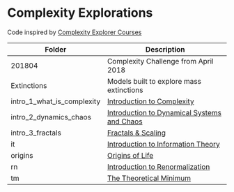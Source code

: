 # Complexity Explorations

Code inspired by [Complexity Explorer Courses](https://www.complexityexplorer.org/courses)

| Folder|Description|
|---------------------------|---------------------------------------------------------------------------|
|201804|Complexity Challenge from April 2018|
|Extinctions|Models built to explore mass extinctions|
|intro_1_what_is_complexity|[Introduction to Complexity](https://www.complexityexplorer.org/courses/97-introduction-to-complexity)|
|intro_2_dynamics_chaos|[Introduction to Dynamical Systems and Chaos](https://www.complexityexplorer.org/courses/98-introduction-to-dynamical-systems-and-chaos)|
|intro_3_fractals|[Fractals & Scaling](https://www.complexityexplorer.org/courses/93-fractals-and-scaling-winter-2019)|
|it|[Introduction to Information Theory](https://www.complexityexplorer.org/courses/55-introduction-to-information-theory)|
|origins|[Origins of Life](https://www.complexityexplorer.org/courses/95-origins-of-life)|
|rn|[Introduction to Renormalization](https://www.complexityexplorer.org/courses/67-introduction-to-renormalization)|
|tm|[The Theoretical Minimum](http://theoreticalminimum.com/)|





